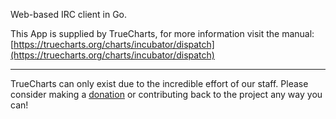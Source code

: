 Web-based IRC client in Go.

This App is supplied by TrueCharts, for more information visit the manual: [https://truecharts.org/charts/incubator/dispatch](https://truecharts.org/charts/incubator/dispatch)

---

TrueCharts can only exist due to the incredible effort of our staff.
Please consider making a [donation](https://truecharts.org/sponsor) or contributing back to the project any way you can!
